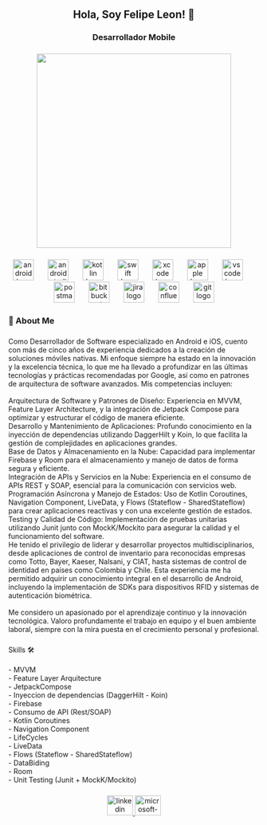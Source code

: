 <h2 align="center">Hola, Soy Felipe Leon! 👋</h2>

###

<h3 align="center">Desarrollador Mobile</h3>

###

<div align="center">
  <img height="390" src="https://skilsful.com/wp-content/uploads/2021/08/cover-lg.png"  />
</div>

###

<div align="center">
  <img src="https://cdn.simpleicons.org/android/3DDC84" height="42" alt="android logo"  />
  <img width="20" />
  <img src="https://cdn.simpleicons.org/androidstudio/3DDC84" height="42" alt="androidstudio logo"  />
  <img width="20" />
  <img src="https://cdn.jsdelivr.net/gh/devicons/devicon/icons/kotlin/kotlin-original.svg" height="42" alt="kotlin logo"  />
  <img width="20" />
  <img src="https://cdn.jsdelivr.net/gh/devicons/devicon/icons/swift/swift-original.svg" height="42" alt="swift logo"  />
  <img width="20" />
  <img src="https://cdn.simpleicons.org/xcode/147EFB" height="42" alt="xcode logo"  />
  <img width="20" />
  <img src="https://cdn.simpleicons.org/apple/000000" height="42" alt="apple logo"  />
  <img width="20" />
  <img src="https://cdn.simpleicons.org/visualstudiocode/007ACC" height="42" alt="vscode logo"  />
  <img width="20" />
  <img src="https://cdn.simpleicons.org/postman/FF6C37" height="42" alt="postman logo"  />
  <img width="20" />
  <img src="https://cdn.simpleicons.org/bitbucket/0052CC" height="42" alt="bitbucket logo"  />
  <img width="20" />
  <img src="https://cdn.simpleicons.org/jira/0052CC" height="42" alt="jira logo"  />
  <img width="20" />
  <img src="https://cdn.jsdelivr.net/gh/devicons/devicon/icons/confluence/confluence-original.svg" height="42" alt="confluence logo"  />
  <img width="20" />
  <img src="https://cdn.simpleicons.org/git/F05032" height="42" alt="git logo"  />
</div>

###

<h3 align="left">🚀 About Me</h3>

###

<p align="left">Como Desarrollador de Software especializado en Android e iOS, cuento con más de cinco años de experiencia dedicados a la creación de soluciones móviles nativas. Mi enfoque siempre ha estado en la innovación y la excelencia técnica, lo que me ha llevado a profundizar en las últimas tecnologías y prácticas recomendadas por Google, así como en patrones de arquitectura de software avanzados. Mis competencias incluyen:<br><br>Arquitectura de Software y Patrones de Diseño: Experiencia en MVVM, Feature Layer Architecture, y la integración de Jetpack Compose para optimizar y estructurar el código de manera eficiente.<br>Desarrollo y Mantenimiento de Aplicaciones: Profundo conocimiento en la inyección de dependencias utilizando DaggerHilt y Koin, lo que facilita la gestión de complejidades en aplicaciones grandes.<br>Base de Datos y Almacenamiento en la Nube: Capacidad para implementar Firebase y Room para el almacenamiento y manejo de datos de forma segura y eficiente.<br>Integración de APIs y Servicios en la Nube: Experiencia en el consumo de APIs REST y SOAP, esencial para la comunicación con servicios web.<br>Programación Asíncrona y Manejo de Estados: Uso de Kotlin Coroutines, Navigation Component, LiveData, y Flows (Stateflow - SharedStateflow) para crear aplicaciones reactivas y con una excelente gestión de estados.<br>Testing y Calidad de Código: Implementación de pruebas unitarias utilizando Junit junto con MockK/Mockito para asegurar la calidad y el funcionamiento del software.<br>He tenido el privilegio de liderar y desarrollar proyectos multidisciplinarios, desde aplicaciones de control de inventario para reconocidas empresas como Totto, Bayer, Kaeser, Nalsani, y CIAT, hasta sistemas de control de identidad en países como Colombia y Chile. Esta experiencia me ha permitido adquirir un conocimiento integral en el desarrollo de Android, incluyendo la implementación de SDKs para dispositivos RFID y sistemas de autenticación biométrica.<br><br>Me considero un apasionado por el aprendizaje continuo y la innovación tecnológica. Valoro profundamente el trabajo en equipo y el buen ambiente laboral, siempre con la mira puesta en el crecimiento personal y profesional.</p>

###

<p align="left">Skills 🛠 <br><br> - MVVM<br> - Feature Layer Arquitecture<br> - JetpackCompose <br> - Inyeccion de dependencias (DaggerHilt - Koin)<br> - Firebase<br> - Consumo de API (Rest/SOAP)<br> - Kotlin Coroutines<br> - Navigation Component<br> - LifeCycles<br> - LiveData<br> - Flows (Stateflow - SharedStateflow)<br> - DataBiding<br> - Room<br> - Unit Testing (Junit + MockK/Mockito)</p>

###

<div align="center">
  <a href="https://www.linkedin.com/in/luisfelipeleon/" target="_blank">
    <img src="https://raw.githubusercontent.com/maurodesouza/profile-readme-generator/master/src/assets/icons/social/linkedin/default.svg" width="52" height="40" alt="linkedin logo"  />
  </a>
  <a href="mailto:FelipeLeon0704@outlook.com" target="_blank">
    <img src="https://raw.githubusercontent.com/maurodesouza/profile-readme-generator/master/src/assets/icons/social/microsoft-outlook/default.svg" width="52" height="40" alt="microsoft-outlook logo"  />
  </a>
</div>

###
